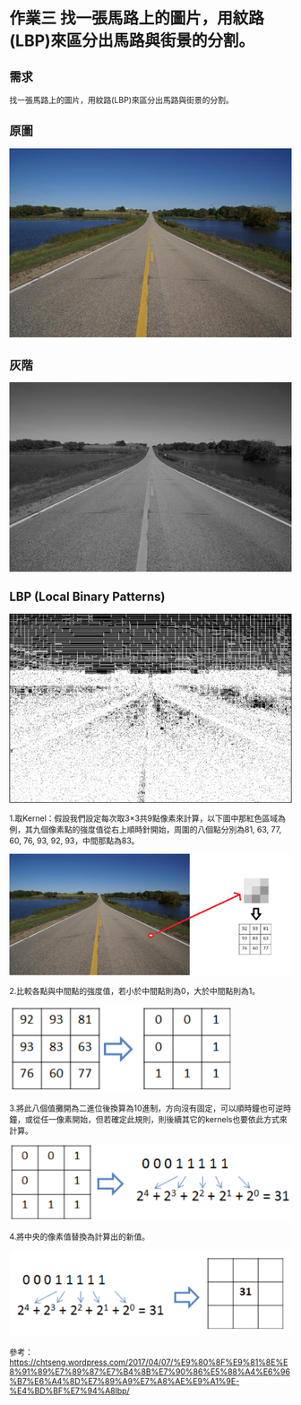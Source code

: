 # 作業三 找一張馬路上的圖片，用紋路(LBP)來區分出馬路與街景的分割。

## 需求

找一張馬路上的圖片，用紋路(LBP)來區分出馬路與街景的分割。

## 原圖

![origin](./origin/road3.jpeg)

## 灰階

![road3_grayscale](./result/road3_grayscale.jpeg)

## LBP (Local Binary Patterns)

![result](./result/result_road3.jpeg)

1.取Kernel：假設我們設定每次取3×3共9點像素來計算，以下圖中那紅色區域為例，其九個像素點的強度值從右上順時針開始，周圍的八個點分別為81, 63, 77, 60, 76, 93, 92, 93，中間那點為83。

![result](./result/road3_1.jpeg)

2.比較各點與中間點的強度值，若小於中間點則為0，大於中間點則為1。

![result](./result/road3_2.jpeg)

3.將此八個值攤開為二進位後換算為10進制，方向沒有固定，可以順時鐘也可逆時鐘，或從任一像素開始，但若確定此規則，則後續其它的kernels也要依此方式來計算。

![result](./result/road3_3.jpeg)

4.將中央的像素值替換為計算出的新值。

![result](./result/road3_4.jpeg)


參考：https://chtseng.wordpress.com/2017/04/07/%E9%80%8F%E9%81%8E%E8%91%89%E7%89%87%E7%B4%8B%E7%90%86%E5%88%A4%E6%96%B7%E6%A4%8D%E7%89%A9%E7%A8%AE%E9%A1%9E-%E4%BD%BF%E7%94%A8lbp/

